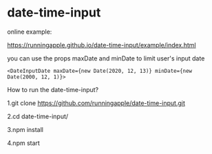 # date-time-input  

online example: 

https://runningapple.github.io/date-time-input/example/index.html  
  
you can use the props maxDate and minDate to limit user's input date  
  
    <DateInputDate maxDate={new Date(2020, 12, 13)} minDate={new Date(2000, 12, 1)}>  

How to run the date-time-input?  

1.git clone https://github.com/runningapple/date-time-input.git

2.cd date-time-input/  

3.npm install  

4.npm start  
